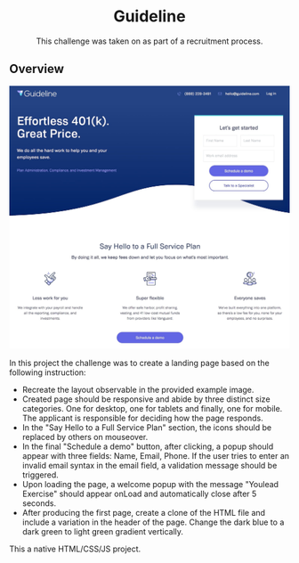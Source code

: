 <h1 align="center">Guideline</h1>

<div align="center">
   This challenge was taken on as part of a recruitment process.
</div>

<!-- OVERVIEW -->

## Overview

![screenshot](https://raw.githubusercontent.com/BrunoMarquesAlmeida/landing-page-exercise/master/landing-page-example.jpg)


In this project the challenge was to create a landing page based on the following instruction:

- Recreate the layout observable in the provided example image.
- Created page should be responsive and abide by three distinct size categories. One for desktop, one for tablets and finally, one for mobile. The applicant is responsible for deciding how the page responds.
- In the "Say Hello to a Full Service Plan" section, the icons should be replaced by others on mouseover.
- In the final "Schedule a demo" button, after clicking, a popup should appear with three fields: Name, Email, Phone. If the user tries to enter an invalid email syntax in the email field, a validation message should be triggered.
- Upon loading the page, a welcome popup with the message "Youlead Exercise" should appear onLoad and automatically close after 5 seconds.
- After producing the first page, create a clone of the HTML file and include a variation in the header of the page. Change the dark blue to a dark green to light green gradient vertically.

This a native HTML/CSS/JS project.
